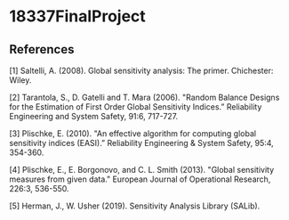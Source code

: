 # 18337FinalProject


## References

[1] Saltelli, A. (2008). Global sensitivity analysis: The primer. Chichester: Wiley.

[2] Tarantola, S., D. Gatelli and T. Mara (2006). "Random Balance Designs for the Estimation of First Order Global Sensitivity Indices.” Reliability Engineering and System Safety, 91:6, 717-727.

[3] Plischke, E. (2010). "An effective algorithm for computing global sensitivity indices (EASI).” Reliability Engineering & System Safety, 95:4, 354-360.

[4] Plischke, E., E. Borgonovo, and C. L. Smith (2013). "Global sensitivity measures from given data." European Journal of Operational Research, 226:3, 536-550.

[5] Herman, J., W. Usher (2019). Sensitivity Analysis Library (SALib).
